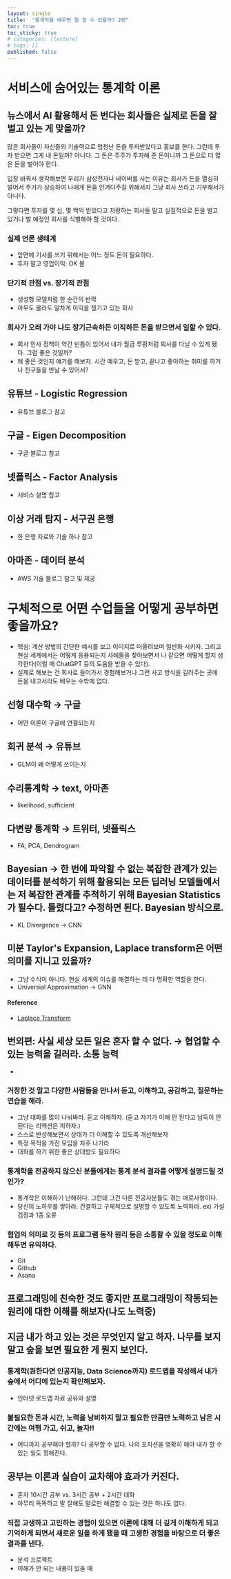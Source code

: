 ```yaml
---
layout: single
title:  "통계학을 배우면 뭘 할 수 있을까? 2편"
toc: true
toc_sticky: true
# categories: [lecture]
# tags: []
published: false
---
```



# 서비스에 숨어있는 통계학 이론

## 뉴스에서 AI 활용해서 돈 번다는 회사들은 실제로 돈을 잘 벌고 있는 게 맞을까?

많은 회사들이 자신들의 기술력으로 엄청난 돈을 투자받았다고 홍보를 한다. 그런데 투자 받으면 그게 내 돈일까? 아니다. 그 돈은 주주가 투자해 준 돈이니까 그 돈으로 더 많은 돈을 벌어야 한다.

입장 바꿔서 생각해보면 우리가 삼성전자나 네이버를 사는 이유는 회사가 돈을 열심히 벌어서 주가가 상승하여 나에게 돈을 안겨다주길 위해서지 그냥 회사 쓰라고 기부해서가 아니다.

그렇다면 투자를 몇 십, 몇 백억 받았다고 자랑하는 회사들 말고 실질적으로 돈을 벌고 있거나 벌 예정인 회사를 식별해야 할 것이다.

### 실제 언론 생태계
- 앞면에 기사를 쓰기 위해서는 어느 정도 돈이 필요하다.
- 투자 말고 영업이익: OK 몰

### 단기적 관점 vs. 장기적 관점
- 생성형 모델처럼 한 순간의 반짝
- 아무도 몰라도 알차게 이익을 챙기고 있는 회사

### 회사가 오래 가야 나도 장기근속하든 이직하든 돈을 받으면서 일할 수 있다.
- 회사 인사 정책이 약간 빈틈이 있어서 내가 월급 루팡처럼 회사를 다닐 수 있게 됐다. 그럼 좋은 것일까?
- 왜 좋은 것인지 얘기를 해보자. 시간 떼우고, 돈 받고, 끝나고 좋아하는 취미를 하거나 친구들을 만날 수 있어서?

## 유튜브 - Logistic Regression
- 유튜브 블로그 참고

## 구글 - Eigen Decomposition
- 구글 블로그 참고

## 넷플릭스 - Factor Analysis
- 서비스 설명 참고

## 이상 거래 탐지 - 서구권 은행
- 한 은행 자료와 기술 하나 참고

## 아마존 - 데이터 분석
- AWS 기술 블로그 참고 및 제공

# 구체적으로 어떤 수업들을 어떻게 공부하면 좋을까요?

- 핵심: 계산 방법의 간단한 예시를 보고 이미지로 떠올려보며 일반화 시키자. 그리고 현실 세계에서는 어떻게 응용되는지 사례들을 찾아보면서 나 같으면 어떻게 할지 생각한다(이럴 때 ChatGPT 등의 도움을 받을 수 있다). 
- 실제로 해보는 건 회사로 들어가서 경험해보거나 그런 사고 방식을 길러주는 곳에 돈을 내고서라도 배우는 수밖에 없다.

## 선형 대수학 → 구글
- 어떤 이론이 구글에 연결되는지

## 회귀 분석 → 유튜브
- GLM이 왜 어떻게 쓰이는지

## 수리통계학 → text, 아마존
- likelihood, sufficient

## 다변량 통계학 → 트위터, 넷플릭스
- FA, PCA, Dendrogram

## Bayesian → 한 번에 파악할 수 없는 복잡한 관계가 있는 데이터를 분석하기 위해 활용되는 모든 딥러닝 모델들에서는 저 복잡한 관계를 추적하기 위해 Bayesian Statistics가 필수다. 틀렸다고? 수정하면 된다. Bayesian 방식으로.
- KL Divergence -> CNN

## 미분 Taylor's Expansion, Laplace transform은 어떤 의미를 지니고 있을까?
- 그냥 수식이 아니다. 현실 세계의 이슈를 해결하는 데 다 명확한 역할을 한다.
- Universial Approximation -> GNN

#### Reference
- [Laplace Transform](https://ko.wikipedia.org/wiki/%EB%9D%BC%ED%94%8C%EB%9D%BC%EC%8A%A4_%EB%B3%80%ED%99%98)

## 번외편: 사실 세상 모든 일은 혼자 할 수 없다. → 협업할 수 있는 능력을 길러라. 소통 능력
- 

### 거창한 것 말고 다양한 사람들을 만나서 듣고, 이해하고, 공감하고, 질문하는 연습을 해라.
- 그냥 대화를 많이 나눠봐라. 듣고 이해하자. (듣고 자기가 이해 안 된다고 납득이 안 된다는 리액션은 피하자.)
- 스스로 반성해보면서 상대가 더 이해할 수 있도록 개선해보자
- 특정 목적을 가진 모임을 자주 나가라
- 대화를 하기 위한 좋은 상대방도 필요하다

### 통계학을 전공하지 않으신 분들에게는 통계 분석 결과를 어떻게 설명드릴 것인가?
- 통계학은 이해하기 난해하다. 그런데 그건 다른 전공자분들도 겪는 애로사항이다.
- 당신의 노하우를 쌓아라. 간결하고 구체적으로 설명할 수 있도록 노력하라. ex) 가설 검정과 1종 오류 

### 협업의 의미로 깃 등의 프로그램 동작 원리 등은 소통할 수 있을 정도로 이해해두면 유익하다.
- Git
- Github
- Asana

## 프로그래밍에 친숙한 것도 좋지만 프로그래밍이 작동되는 원리에 대한 이해를 해보자(나도 노력중)

## 지금 내가 하고 있는 것은 무엇인지 알고 하자. 나무를 보지 말고 숲을 보면 필요한 게 뭔지 보인다.

### 통계학(원한다면 인공지능, Data Science까지) 로드맵을 작성해서 내가 숲에서 어디에 있는지 확인해보자.
- 인터넷 로드맵 자료 공유와 설명

### 불필요한 돈과 시간, 노력을 낭비하지 말고 필요한 만큼만 노력하고 남은 시간에는 여행 가고, 쉬고, 놀자!!
- 어디까지 공부해야 할까? 다 공부할 수 없다. 나의 포지션을 명확히 해야 내가 할 수 있는 일도 정해진다.

## 공부는 이론과 실습이 교차해야 효과가 커진다.
- 혼자 10시간 공부 vs. 3시간 공부 + 2시간 대화
- 아무리 똑똑하고 말 잘해도 말로만 해결할 수 있는 것은 하나도 없다.

### 직접 고생하고 고민하는 경험이 있으면 이론에 대해 더 깊게 이해하게 되고 기억하게 되면서 새로운 일을 하게 됐을 때 고생한 경험을 바탕으로 더 좋은 결과를 낸다.
- 분석 프로젝트
- 이해가 안 되는 내용이 있을 때
